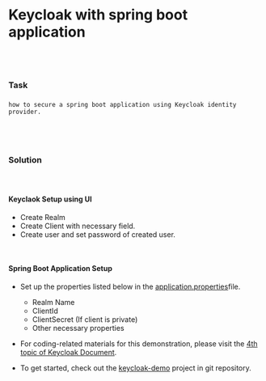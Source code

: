 Keycloak with spring boot application
=====================================

<br><h3>Task<h3> 
----------------

	how to secure a spring boot application using Keycloak identity provider.
 
 
<br><h3>Solution<h3> 
-----------------


<br><h4>Keyclaok Setup using UI</h4> 
- Create Realm
- Create Client with necessary field.
- Create user and set password of created user.


<br><h4>Spring Boot Application Setup</h4>
- Set up the properties listed below in the <a href="https://github.com/pradipinexture/keycloak-with-spring-boot/blob/main/1.%20Keycloak%20With%20Spring%20Boot/keycloak-demo/src/main/resources/application.properties">application.properties</a>file. 
	- Realm Name
	- ClientId
	- ClientSecret (If client is private)
	- Other necessary properties

- For coding-related materials for this demonstration, please visit the <a target = "_blank" href="https://docs.google.com/document/d/1p2CvWO3SW7n-37SEJqIbeyJVK1A0KTcUWoab8lXmpcY/edit#heading=h.x3ezebql38vw">4th topic of  Keycloak Document</a>.


- To get started, check out the <a target = "_blank" href="https://github.com/pradipinexture/keycloak-with-spring-boot/tree/main/1.%20Keycloak%20With%20Spring%20Boot/keycloak-demo">keycloak-demo</a> project in git repository.

